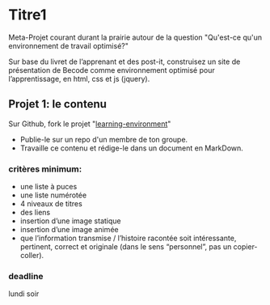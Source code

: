 # Titre1

Meta-Projet courant durant la prairie autour de la question "Qu'est-ce qu'un environnement de travail optimisé?"

Sur base du livret de l’apprenant et des post-it, construisez un site de présentation de Becode comme environnement optimisé pour l’apprentissage, en html, css et js (jquery).

## Projet 1: le contenu

Sur Github, fork le projet "[learning-environment](https://github.com/becodeorg/learning-environment)"
- Publie-le sur un repo d'un membre de ton groupe.
- Travaille ce contenu et rédige-le dans un document en MarkDown.

### critères minimum:
- une liste à puces
- une liste numérotée
- 4 niveaux de titres
- des liens
- insertion d’une image statique
- insertion d’une image animée
- que l’information transmise / l’histoire racontée soit intéressante, pertinent, correct et originale (dans le sens “personnel”, pas un copier-coller).

### deadline 
lundi soir
